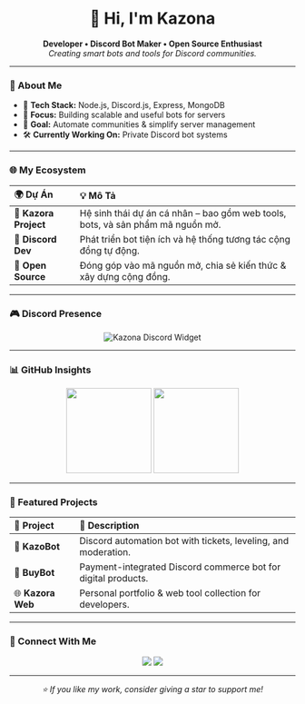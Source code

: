 <h1 align="center">👋 Hi, I'm Kazona</h1>

<p align="center">
  <b>Developer • Discord Bot Maker • Open Source Enthusiast</b><br>
  <i>Creating smart bots and tools for Discord communities.</i>
</p>

---

### 🧭 About Me
- 🧠 **Tech Stack:** Node.js, Discord.js, Express, MongoDB  
- 🧩 **Focus:** Building scalable and useful bots for servers  
- 🚀 **Goal:** Automate communities & simplify server management  
- 🛠️ **Currently Working On:** Private Discord bot systems  

---

### 🌐 My Ecosystem
<p align="center">

| 🌍 Dự Án | 💡 Mô Tả |
|:--|:--|
| 🧱 **Kazora Project** | Hệ sinh thái dự án cá nhân – bao gồm web tools, bots, và sản phẩm mã nguồn mở. |
| 🤖 **Discord Dev** | Phát triển bot tiện ích và hệ thống tương tác cộng đồng tự động. |
| 💼 **Open Source** | Đóng góp vào mã nguồn mở, chia sẻ kiến thức & xây dựng cộng đồng. |

</p>

---

### 🎮 Discord Presence
<p align="center">
  <img src="https://discord.c99.nl/widget/theme-3/779507251282968587.png" alt="Kazona Discord Widget"/>
</p>

---

### 📊 GitHub Insights
<p align="center">
  <img src="https://github-readme-stats.vercel.app/api?username=Kazona&show_icons=true&theme=tokyonight&hide_border=true" height="150" />
  <img src="https://github-readme-stats.vercel.app/api/top-langs/?username=Kazona&layout=compact&theme=tokyonight&hide_border=true" height="150" />
</p>

---

### 🧠 Featured Projects
<p align="center">

| 💎 Project | 🧩 Description |
|:--|:--|
| 🤖 **KazoBot** | Discord automation bot with tickets, leveling, and moderation. |
| 🛒 **BuyBot** | Payment-integrated Discord commerce bot for digital products. |
| 🌐 **Kazora Web** | Personal portfolio & web tool collection for developers. |

</p>

---

### 💬 Connect With Me
<p align="center">
  <a href="https://discord.com/users/779507251282968587"><img src="https://img.shields.io/badge/Discord-%237289DA.svg?&style=for-the-badge&logo=discord&logoColor=white" /></a>
  <a href="https://github.com/Kazona"><img src="https://img.shields.io/badge/GitHub-%23121011.svg?&style=for-the-badge&logo=github&logoColor=white" /></a>
</p>

---

<p align="center">
  <i>⭐ If you like my work, consider giving a star to support me!</i>
</p>

